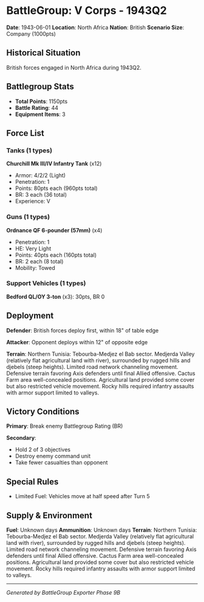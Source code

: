 # BattleGroup: V Corps - 1943Q2

**Date**: 1943-06-01
**Location**: North Africa
**Nation**: British
**Scenario Size**: Company (1000pts)

## Historical Situation

British forces engaged in North Africa during 1943Q2.

## Battlegroup Stats

- **Total Points**: 1150pts
- **Battle Rating**: 44
- **Equipment Items**: 3

## Force List

### Tanks (1 types)

**Churchill Mk III/IV Infantry Tank** (x12)
- Armor: 4/2/2 (Light)
- Penetration: 1
- Points: 80pts each (960pts total)
- BR: 3 each (36 total)
- Experience: V

### Guns (1 types)

**Ordnance QF 6-pounder (57mm)** (x4)
- Penetration: 1
- HE: Very Light
- Points: 40pts each (160pts total)
- BR: 2 each (8 total)
- Mobility: Towed

### Support Vehicles (1 types)

**Bedford QL/OY 3-ton** (x3): 30pts, BR 0

## Deployment

**Defender**: British forces deploy first, within 18" of table edge

**Attacker**: Opponent deploys within 12" of opposite edge

**Terrain**: Northern Tunisia: Tebourba-Medjez el Bab sector. Medjerda Valley (relatively flat agricultural land with river), surrounded by rugged hills and djebels (steep heights). Limited road network channeling movement. Defensive terrain favoring Axis defenders until final Allied offensive. Cactus Farm area well-concealed positions. Agricultural land provided some cover but also restricted vehicle movement. Rocky hills required infantry assaults with armor support limited to valleys.

## Victory Conditions

**Primary**: Break enemy Battlegroup Rating (BR)

**Secondary**:
- Hold 2 of 3 objectives
- Destroy enemy command unit
- Take fewer casualties than opponent

## Special Rules

- Limited Fuel: Vehicles move at half speed after Turn 5

## Supply & Environment

**Fuel**: Unknown days
**Ammunition**: Unknown days
**Terrain**: Northern Tunisia: Tebourba-Medjez el Bab sector. Medjerda Valley (relatively flat agricultural land with river), surrounded by rugged hills and djebels (steep heights). Limited road network channeling movement. Defensive terrain favoring Axis defenders until final Allied offensive. Cactus Farm area well-concealed positions. Agricultural land provided some cover but also restricted vehicle movement. Rocky hills required infantry assaults with armor support limited to valleys.

---

*Generated by BattleGroup Exporter Phase 9B*
